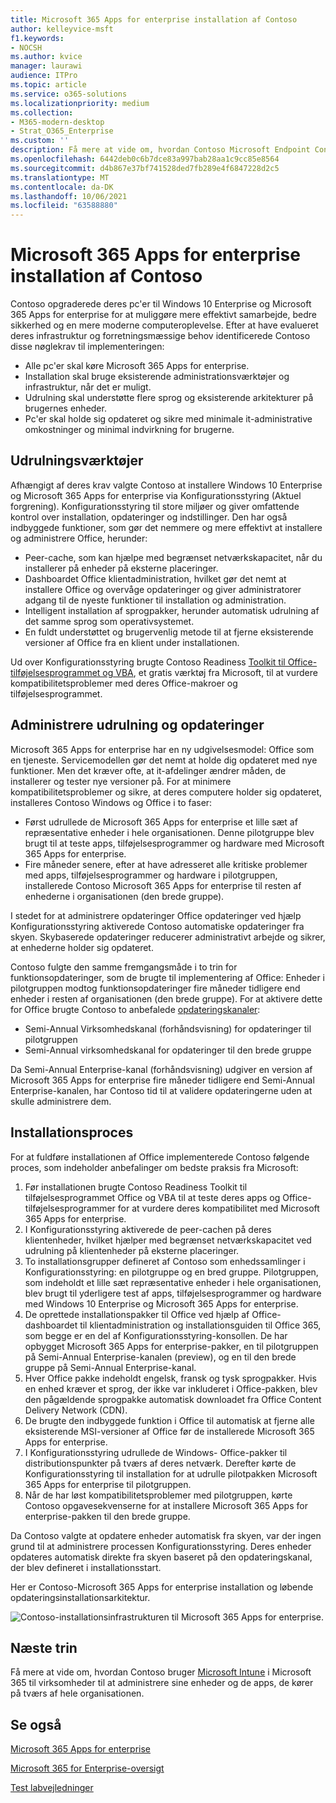 ```yaml
---
title: Microsoft 365 Apps for enterprise installation af Contoso
author: kelleyvice-msft
f1.keywords:
- NOCSH
ms.author: kvice
manager: laurawi
audience: ITPro
ms.topic: article
ms.service: o365-solutions
ms.localizationpriority: medium
ms.collection:
- M365-modern-desktop
- Strat_O365_Enterprise
ms.custom: ''
description: Få mere at vide om, hvordan Contoso Microsoft Endpoint Configuration Manager til at installere Microsoft 365 Apps for enterprise.
ms.openlocfilehash: 6442deb0c6b7dce83a997bab28aa1c9cc85e8564
ms.sourcegitcommit: d4b867e37bf741528ded7fb289e4f6847228d2c5
ms.translationtype: MT
ms.contentlocale: da-DK
ms.lasthandoff: 10/06/2021
ms.locfileid: "63588880"
---
```

# <a name="microsoft-365-apps-for-enterprise-deployment-for-contoso"></a>Microsoft 365 Apps for enterprise installation af Contoso

Contoso opgraderede deres pc'er til Windows 10 Enterprise og Microsoft 365 Apps for enterprise for at muliggøre mere effektivt samarbejde, bedre sikkerhed og en mere moderne computeroplevelse. Efter at have evalueret deres infrastruktur og forretningsmæssige behov identificerede Contoso disse nøglekrav til implementeringen:

- Alle pc'er skal køre Microsoft 365 Apps for enterprise.
- Installation skal bruge eksisterende administrationsværktøjer og infrastruktur, når det er muligt.
- Udrulning skal understøtte flere sprog og eksisterende arkitekturer på brugernes enheder.
- Pc'er skal holde sig opdateret og sikre med minimale it-administrative omkostninger og minimal indvirkning for brugerne.

## <a name="deployment-tools"></a>Udrulningsværktøjer

Afhængigt af deres krav valgte Contoso at installere Windows 10 Enterprise og Microsoft 365 Apps for enterprise via Konfigurationsstyring (Aktuel forgrening). Konfigurationsstyring til store miljøer og giver omfattende kontrol over installation, opdateringer og indstillinger. Den har også indbyggede funktioner, som gør det nemmere og mere effektivt at installere og administrere Office, herunder:

- Peer-cache, som kan hjælpe med begrænset netværkskapacitet, når du installerer på enheder på eksterne placeringer.
- Dashboardet Office klientadministration, hvilket gør det nemt at installere Office og overvåge opdateringer og giver administratorer adgang til de nyeste funktioner til installation og administration.
- Intelligent installation af sprogpakker, herunder automatisk udrulning af det samme sprog som operativsystemet.
- En fuldt understøttet og brugervenlig metode til at fjerne eksisterende versioner af Office fra en klient under installationen.

Ud over Konfigurationsstyring brugte Contoso Readiness [Toolkit til Office-tilføjelsesprogrammet og VBA](/deployoffice/readiness-toolkit-application-compatibility-microsoft-365-apps), et gratis værktøj fra Microsoft, til at vurdere kompatibilitetsproblemer med deres Office-makroer og tilføjelsesprogrammet.

## <a name="managing-deployment-and-updates"></a>Administrere udrulning og opdateringer

Microsoft 365 Apps for enterprise har en ny udgivelsesmodel: Office som en tjeneste. Servicemodellen gør det nemt at holde dig opdateret med nye funktioner. Men det kræver ofte, at it-afdelinger ændrer måden, de installerer og tester nye versioner på. For at minimere kompatibilitetsproblemer og sikre, at deres computere holder sig opdateret, installeres Contoso Windows og Office i to faser:

- Først udrullede de Microsoft 365 Apps for enterprise et lille sæt af repræsentative enheder i hele organisationen. Denne pilotgruppe blev brugt til at teste apps, tilføjelsesprogrammer og hardware med Microsoft 365 Apps for enterprise.
- Fire måneder senere, efter at have adresseret alle kritiske problemer med apps, tilføjelsesprogrammer og hardware i pilotgruppen, installerede Contoso Microsoft 365 Apps for enterprise til resten af enhederne i organisationen (den brede gruppe).

I stedet for at administrere opdateringer Office opdateringer ved hjælp Konfigurationsstyring aktiverede Contoso automatiske opdateringer fra skyen. Skybaserede opdateringer reducerer administrativt arbejde og sikrer, at enhederne holder sig opdateret.

Contoso fulgte den samme fremgangsmåde i to trin for funktionsopdateringer, som de brugte til implementering af Office: Enheder i pilotgruppen modtog funktionsopdateringer fire måneder tidligere end enheder i resten af organisationen (den brede gruppe). For at aktivere dette for Office brugte Contoso to anbefalede [opdateringskanaler](/DeployOffice/overview-update-channels):

- Semi-Annual Virksomhedskanal (forhåndsvisning) for opdateringer til pilotgruppen
- Semi-Annual virksomhedskanal for opdateringer til den brede gruppe

Da Semi-Annual Enterprise-kanal (forhåndsvisning) udgiver en version af Microsoft 365 Apps for enterprise fire måneder tidligere end Semi-Annual Enterprise-kanalen, har Contoso tid til at validere opdateringerne uden at skulle administrere dem.

## <a name="deployment-process"></a>Installationsproces

For at fuldføre installationen af Office implementerede Contoso følgende proces, som indeholder anbefalinger om bedste praksis fra Microsoft:

1. Før installationen brugte Contoso Readiness Toolkit til tilføjelsesprogrammet Office og VBA til at teste deres apps og Office-tilføjelsesprogrammer for at vurdere deres kompatibilitet med Microsoft 365 Apps for enterprise.
1. I Konfigurationsstyring aktiverede de peer-cachen på deres klientenheder, hvilket hjælper med begrænset netværkskapacitet ved udrulning på klientenheder på eksterne placeringer. 
1. To installationsgrupper defineret af Contoso som enhedssamlinger i Konfigurationsstyring: en pilotgruppe og en bred gruppe. Pilotgruppen, som indeholdt et lille sæt repræsentative enheder i hele organisationen, blev brugt til yderligere test af apps, tilføjelsesprogrammer og hardware med Windows 10 Enterprise og Microsoft 365 Apps for enterprise.
1. De oprettede installationspakker til Office ved hjælp af Office-dashboardet til klientadministration og installationsguiden til Office 365, som begge er en del af Konfigurationsstyring-konsollen. De har opbygget Microsoft 365 Apps for enterprise-pakker, en til pilotgruppen på Semi-Annual Enterprise-kanalen (preview), og en til den brede gruppe på Semi-Annual Enterprise-kanal.
2. Hver Office pakke indeholdt engelsk, fransk og tysk sprogpakker. Hvis en enhed kræver et sprog, der ikke var inkluderet i Office-pakken, blev den pågældende sprogpakke automatisk downloadet fra Office Content Delivery Network (CDN).
3. De brugte den indbyggede funktion i Office til automatisk at fjerne alle eksisterende MSI-versioner af Office før de installerede Microsoft 365 Apps for enterprise.
4. I Konfigurationsstyring udrullede de Windows- Office-pakker til distributionspunkter på tværs af deres netværk. Derefter kørte de Konfigurationsstyring til installation for at udrulle pilotpakken Microsoft 365 Apps for enterprise til pilotgruppen.
5. Når de har løst kompatibilitetsproblemer med pilotgruppen, kørte Contoso opgavesekvenserne for at installere Microsoft 365 Apps for enterprise-pakken til den brede gruppe.

Da Contoso valgte at opdatere enheder automatisk fra skyen, var der ingen grund til at administrere processen Konfigurationsstyring. Deres enheder opdateres automatisk direkte fra skyen baseret på den opdateringskanal, der blev defineret i installationsstart.

Her er Contoso-Microsoft 365 Apps for enterprise installation og løbende opdateringsinstallationsarkitektur.

![Contoso-installationsinfrastrukturen til Microsoft 365 Apps for enterprise.](../media/contoso-o365pp/contoso-o365pp-fig1.png)
 
## <a name="next-step"></a>Næste trin

Få mere at vide om, hvordan Contoso bruger [Microsoft Intune](contoso-mdm.md) i Microsoft 365 til virksomheder til at administrere sine enheder og de apps, de kører på tværs af hele organisationen.

## <a name="see-also"></a>Se også

[Microsoft 365 Apps for enterprise](/deployoffice/deployment-guide-microsoft-365-apps)

[Microsoft 365 for Enterprise-oversigt](microsoft-365-overview.md)

[Test labvejledninger](m365-enterprise-test-lab-guides.md)